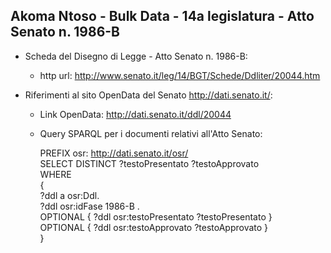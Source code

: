 ## Akoma Ntoso - Bulk Data - 14a legislatura - Atto Senato n. 1986-B ##

* Scheda del Disegno di Legge - Atto Senato n. 1986-B:
	* http url: http://www.senato.it/leg/14/BGT/Schede/Ddliter/20044.htm

* Riferimenti al sito OpenData del Senato http://dati.senato.it/:
	* Link OpenData: http://dati.senato.it/ddl/20044
	* Query SPARQL per i documenti relativi all'Atto Senato:

        PREFIX osr: <http://dati.senato.it/osr/>  
		SELECT DISTINCT ?testoPresentato ?testoApprovato  
		WHERE  
		{  
		    ?ddl a osr:Ddl.  
		    ?ddl osr:idFase 1986-B .  
		    OPTIONAL { ?ddl osr:testoPresentato ?testoPresentato }  
		    OPTIONAL { ?ddl osr:testoApprovato ?testoApprovato }  
		}
		